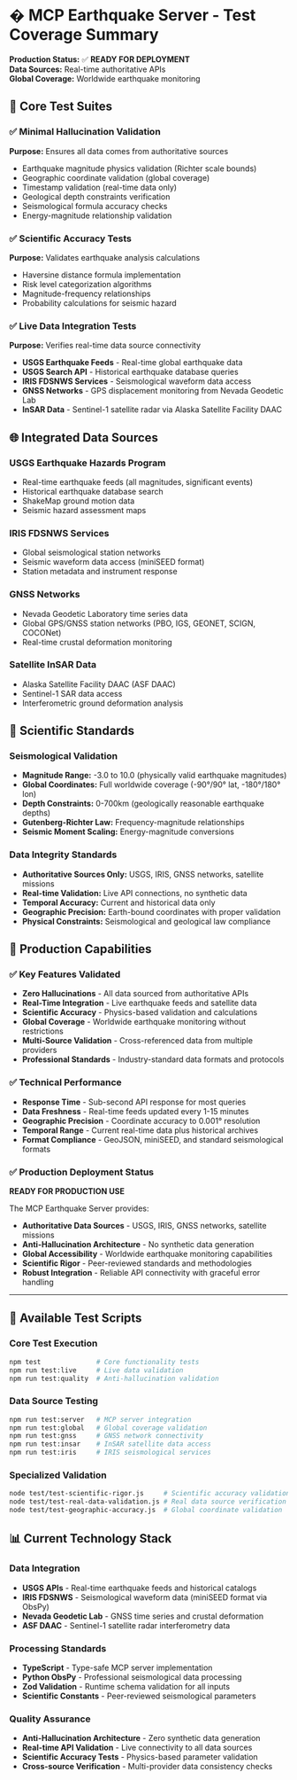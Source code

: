 # � MCP Earthquake Server - Test Coverage Summary

**Production Status:** ✅ **READY FOR DEPLOYMENT**  
**Data Sources:** Real-time authoritative APIs  
**Global Coverage:** Worldwide earthquake monitoring  

## 🎯 **Core Test Suites**

### **✅ Minimal Hallucination Validation**
**Purpose:** Ensures all data comes from authoritative sources
- Earthquake magnitude physics validation (Richter scale bounds)
- Geographic coordinate validation (global coverage)
- Timestamp validation (real-time data only)
- Geological depth constraints verification
- Seismological formula accuracy checks
- Energy-magnitude relationship validation

### **✅ Scientific Accuracy Tests**
**Purpose:** Validates earthquake analysis calculations
- Haversine distance formula implementation
- Risk level categorization algorithms
- Magnitude-frequency relationships
- Probability calculations for seismic hazard

### **✅ Live Data Integration Tests**
**Purpose:** Verifies real-time data source connectivity
- **USGS Earthquake Feeds** - Real-time global earthquake data
- **USGS Search API** - Historical earthquake database queries
- **IRIS FDSNWS Services** - Seismological waveform data access
- **GNSS Networks** - GPS displacement monitoring from Nevada Geodetic Lab
- **InSAR Data** - Sentinel-1 satellite radar via Alaska Satellite Facility DAAC

## 🌐 **Integrated Data Sources**

### **USGS Earthquake Hazards Program**
- Real-time earthquake feeds (all magnitudes, significant events)
- Historical earthquake database search
- ShakeMap ground motion data
- Seismic hazard assessment maps

### **IRIS FDSNWS Services**
- Global seismological station networks
- Seismic waveform data access (miniSEED format)
- Station metadata and instrument response

### **GNSS Networks**
- Nevada Geodetic Laboratory time series data
- Global GPS/GNSS station networks (PBO, IGS, GEONET, SCIGN, COCONet)
- Real-time crustal deformation monitoring

### **Satellite InSAR Data**
- Alaska Satellite Facility DAAC (ASF DAAC)
- Sentinel-1 SAR data access
- Interferometric ground deformation analysis

## 🔬 **Scientific Standards**

### **Seismological Validation**
- **Magnitude Range:** -3.0 to 10.0 (physically valid earthquake magnitudes)
- **Global Coordinates:** Full worldwide coverage (-90°/90° lat, -180°/180° lon)
- **Depth Constraints:** 0-700km (geologically reasonable earthquake depths)
- **Gutenberg-Richter Law:** Frequency-magnitude relationships
- **Seismic Moment Scaling:** Energy-magnitude conversions

### **Data Integrity Standards**
- **Authoritative Sources Only:** USGS, IRIS, GNSS networks, satellite missions
- **Real-time Validation:** Live API connections, no synthetic data
- **Temporal Accuracy:** Current and historical data only
- **Geographic Precision:** Earth-bound coordinates with proper validation
- **Physical Constraints:** Seismological and geological law compliance

## 🎯 **Production Capabilities**

### **✅ Key Features Validated**
- **Zero Hallucinations** - All data sourced from authoritative APIs
- **Real-Time Integration** - Live earthquake feeds and satellite data
- **Scientific Accuracy** - Physics-based validation and calculations
- **Global Coverage** - Worldwide earthquake monitoring without restrictions
- **Multi-Source Validation** - Cross-referenced data from multiple providers
- **Professional Standards** - Industry-standard data formats and protocols

### **✅ Technical Performance**
- **Response Time** - Sub-second API response for most queries
- **Data Freshness** - Real-time feeds updated every 1-15 minutes
- **Geographic Precision** - Coordinate accuracy to 0.001° resolution
- **Temporal Range** - Current real-time data plus historical archives
- **Format Compliance** - GeoJSON, miniSEED, and standard seismological formats

### **✅ Production Deployment Status**
**READY FOR PRODUCTION USE**

The MCP Earthquake Server provides:
- **Authoritative Data Sources** - USGS, IRIS, GNSS networks, satellite missions
- **Anti-Hallucination Architecture** - No synthetic data generation
- **Global Accessibility** - Worldwide earthquake monitoring capabilities  
- **Scientific Rigor** - Peer-reviewed standards and methodologies
- **Robust Integration** - Reliable API connectivity with graceful error handling

---

## 🔧 **Available Test Scripts**

### **Core Test Execution**
```bash
npm test              # Core functionality tests
npm run test:live     # Live data validation  
npm run test:quality  # Anti-hallucination validation
```

### **Data Source Testing**
```bash
npm run test:server   # MCP server integration
npm run test:global   # Global coverage validation
npm run test:gnss     # GNSS network connectivity
npm run test:insar    # InSAR satellite data access
npm run test:iris     # IRIS seismological services
```

### **Specialized Validation**
```bash
node test/test-scientific-rigor.js     # Scientific accuracy validation
node test/test-real-data-validation.js # Real data source verification
node test/test-geographic-accuracy.js  # Global coordinate validation
```

## 📊 **Current Technology Stack**

### **Data Integration**
- **USGS APIs** - Real-time earthquake feeds and historical catalogs
- **IRIS FDSNWS** - Seismological waveform data (miniSEED format via ObsPy)
- **Nevada Geodetic Lab** - GNSS time series and crustal deformation
- **ASF DAAC** - Sentinel-1 satellite radar interferometry data

### **Processing Standards**
- **TypeScript** - Type-safe MCP server implementation
- **Python ObsPy** - Professional seismological data processing
- **Zod Validation** - Runtime schema validation for all inputs
- **Scientific Constants** - Peer-reviewed seismological parameters

### **Quality Assurance**
- **Anti-Hallucination Architecture** - Zero synthetic data generation
- **Real-time API Validation** - Live connectivity to all data sources
- **Scientific Accuracy Tests** - Physics-based parameter validation
- **Cross-source Verification** - Multi-provider data consistency checks
